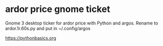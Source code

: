 # ardor price gnome ticket 

Gnome 3 desktop ticker for ardor price with Python and argos. Rename to ardor.1r.60s.py and put in ~/.config/argos

https://pythonbasics.org
